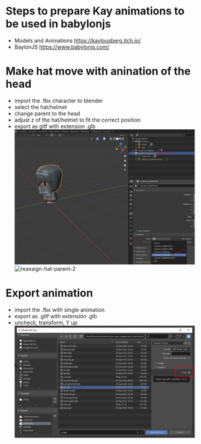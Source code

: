 # Steps to prepare Kay animations to be used in babylonjs 

- Models and Animations https://kaylousberg.itch.io/
- BaylonJS https://www.babylonjs.com/

# Make hat move with anination of the head
- import the .fbx character to blender
- select the hat/helmet
- change parent to the head
- adjust z of the hat/helmet to fit the correct position 
- export as gltf with extension .glb
![reassign-hat-parent](reassign-hat-parent.png)
![reassign-hat-parent-2](export-animation-2.png)

# Export animation
- import the .fbx with single animation
- export as .gltf with extension .glb
- uncheck, transform, Y up
![export animation](export-animation.png)

